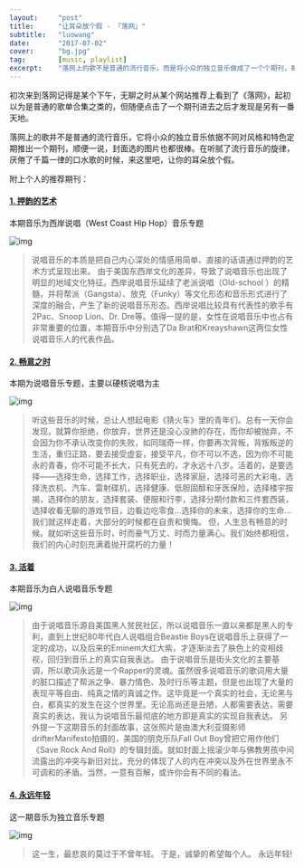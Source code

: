 ```yaml
---
layout:     "post"
title:      "让耳朵放个假 - 「落网」"
subtitle:   "luowang"
date:       "2017-07-02"
cover:      "bg.jpg"
tag:        [music, playlist]
excerpt:    "落网上的歌不是普通的流行音乐，而是将小众的独立音乐做成了一个个期刊，每一个都是独具特色。"
---
```


初次来到落网记得是某个下午，无聊之时从某个网站推荐上看到了《落网》，起初以为是普通的歌单合集之类的，但随便点击了一个期刊进去之后才发现是另有一番天地。

落网上的歌并不是普通的流行音乐，它将小众的独立音乐依据不同对风格和特色定期推出一个期刊，顺便一说，封面选的图片也都很棒。在听腻了流行音乐的旋律，厌倦了千篇一律的口水歌的时候，来这里吧，让你的耳朵放个假。

附上个人的推荐期刊：

#### [1. 押韵的艺术](http://www.luoo.net/music/621)
本期音乐为西岸说唱（West Coast Hip Hop）音乐专题

![img](https://i.loli.net/2018/07/10/5b441dc8b0c9f.jpg)

> 说唱音乐的本质是把自己内心深处的情感用简单、直接的话语通过押韵的艺术方式呈现出来。
由于美国东西岸文化的差异，导致了说唱音乐也出现了明显的地域文化特征。西岸说唱音乐延续了老派说唱（Old-school ）的精髓，并将帮派（Gangsta）、放克（Funky）等文化形态和音乐形式进行了深度的融合，产生了新的说唱音乐形态。西岸说唱比较具有代表性的歌手有2Pac、Snoop Lion、Dr. Dre等。值得一提的是，女性在说唱音乐中也占有非常重要的位置，本期音乐中分别选了Da Brat和Kreayshawn这两位女性说唱音乐人的代表作品。

#### [2. 畅意之时](http://www.luoo.net/music/650)
本期为说唱音乐专题，主要以硬核说唱为主

![img](https://i.loli.net/2018/07/10/5b441dd90d545.jpg)

> 听这些音乐的时候，总让人想起电影《猜火车》里的青年们。总有一天你会发现，就算你拒绝，你放弃，世界还是没心没肺的存在，而你却被抛弃，不会因为你不承认改变你的失败，如同瑞奇一样，你要再次背叛，背叛叛逆的生活，重归正路，要去接受虚妄，接受平凡，你不可以不选，因为你不可能永的青春，你不可能不长大，只有死去的，才永远十八岁。活着的，是要选择——选择生命，选择工作，选择职业，选择家庭，选择可恶的大彩电，选择洗衣机、汽车、雷射碟机，选择健康、低胆固醇和牙医保险，选择楼宇按揭，选择你的朋友，选择套装、便服和行李，选择分期付款和三件套西装，选择收看无聊的游戏节目，边看边吃零食...选择你的未来，选择你的生命...
我们就这样走着，大部分的时候都在自责和懊悔。
但，人生总有畅意的时候。就如听这些音乐时，时而豪气万丈、时而力量满心。我们始终都相信，我们的内心时刻充满着抛开腐朽的力量！

#### [3. 活着](http://www.luoo.net/music/798")
本期音乐为白人说唱音乐专题

![img](https://i.loli.net/2018/07/10/5b441de09379c.jpg)

> 由于说唱音乐源自美国黑人贫民社区，所以说唱音乐一直以来都是黑人的专利，直到上世纪80年代白人说唱组合Beastie Boys在说唱音乐上获得了一定的成功，以及后来的Eminem大红大紫，才逐渐淡去了肤色上的变相歧视，回归到音乐上的真实自我表达。
由于说唱音乐是街头文化的主要基调，所以歌词永远是一个Rapper的灵魂。虽然很多说唱音乐的歌词用大量的脏口描述了帮派之争、暴力情色、及时行乐等主题，但是也出现了大量的表现平等自由、纯真之情的真诚之作。这毕竟是一个真实的社会，无论黑与白，都真实的发生在这个世界里。无论高尚还是丑陋，人都需要表达，需要真实的表达，我认为说唱音乐最彻底的地方即是真实的实现自我表达。
另外提一下这期音乐的封面故事，这张照片是由澳大利亚摄影师drifterManifesto拍摄的，美国的朋克乐队Fall Out Boy曾把它用作他们《Save Rock And Roll》的专辑封面。就如封面上摇滚少年与佛教男孩中间流露出的冲突与新旧对比，充分的体现了人的内在冲突以及外在世界里永不可调和的矛盾。当然，一意有百解，或许你会有不同的看法。

#### [4. 永远年轻](http://www.luoo.net/music/643)
这一期音乐为独立音乐专题

![img](https://i.loli.net/2018/07/10/5b441dede5d43.jpg)

> 这一生，最悲哀的莫过于不曾年轻。
于是，诚挚的希望每个人。
永远年轻!
